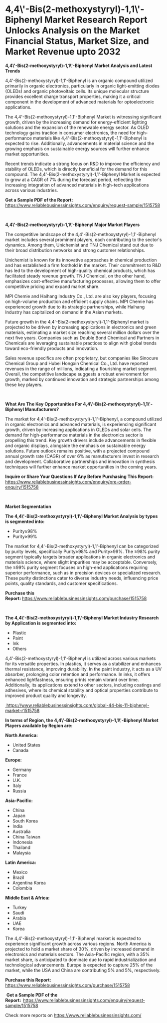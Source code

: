 <p><h1>4,4\'-Bis(2-methoxystyryl)-1,1\'-Biphenyl Market Research Report Unlocks Analysis on the Market Financial Status, Market Size, and Market Revenue upto 2032</h1></p><p><strong>4,4\'-Bis(2-methoxystyryl)-1,1\'-Biphenyl Market Analysis and Latest Trends</strong></p>
<p><p>4,4'-Bis(2-methoxystyryl)-1,1'-Biphenyl is an organic compound utilized primarily in organic electronics, particularly in organic light-emitting diodes (OLEDs) and organic photovoltaic cells. Its unique molecular structure provides excellent charge transport properties, making it a critical component in the development of advanced materials for optoelectronic applications.</p><p>The 4,4'-Bis(2-methoxystyryl)-1,1'-Biphenyl Market is witnessing significant growth, driven by the increasing demand for energy-efficient lighting solutions and the expansion of the renewable energy sector. As OLED technology gains traction in consumer electronics, the need for high-performance materials like 4,4'-Bis(2-methoxystyryl)-1,1'-Biphenyl is expected to rise. Additionally, advancements in material science and the growing emphasis on sustainable energy sources will further enhance market opportunities.</p><p>Recent trends indicate a strong focus on R&D to improve the efficiency and stability of OLEDs, which is directly beneficial for the demand for this compound. The 4,4'-Bis(2-methoxystyryl)-1,1'-Biphenyl Market is expected to grow at a CAGR of 7% during the forecast period, reflecting the increasing integration of advanced materials in high-tech applications across various industries.</p></p>
<p><strong>Get a Sample PDF of the Report:&nbsp;</strong> <a href="https://www.reliablebusinessinsights.com/enquiry/request-sample/1515758?utm_campaign=97&utm_medium=2&utm_source=Github&utm_content=ia&utm_term=18012025&utm_id=44-bis2-methoxystyryl-11-biphenyl">https://www.reliablebusinessinsights.com/enquiry/request-sample/1515758</a></p>
<p>&nbsp;</p>
<p><strong>4,4\'-Bis(2-methoxystyryl)-1,1\'-Biphenyl Major Market Players</strong></p>
<p><p>The competitive landscape of the 4,4'-Bis(2-methoxystyryl)-1,1'-Biphenyl market includes several prominent players, each contributing to the sector's dynamics. Among them, Unichemist and TNJ Chemical stand out due to their broad distribution networks and strong customer relationships.</p><p>Unichemist is known for its innovative approaches in chemical production and has established a firm foothold in the market. Their commitment to R&D has led to the development of high-quality chemical products, which has facilitated steady revenue growth. TNJ Chemical, on the other hand, emphasizes cost-effective manufacturing processes, allowing them to offer competitive pricing and expand market share. </p><p>MPI Chemie and Haihang Industry Co., Ltd. are also key players, focusing on high-volume production and efficient supply chains. MPI Chemie has experienced growth due to its strategic partnerships, while Haihang Industry has capitalized on demand in the Asian markets.</p><p>Future growth in the 4,4'-Bis(2-methoxystyryl)-1,1'-Biphenyl market is projected to be driven by increasing applications in electronics and green materials, estimating a market size reaching several million dollars over the next five years. Companies such as Double Bond Chemical and Partners in Chemicals are leveraging sustainable practices to align with global trends toward eco-friendly products and innovation.</p><p>Sales revenue specifics are often proprietary, but companies like Sinocure Chemical Group and Hubei Hongxin Chemical Co., Ltd. have reported revenues in the range of millions, indicating a flourishing market segment. Overall, the competitive landscape suggests a robust environment for growth, marked by continued innovation and strategic partnerships among these key players.</p></p>
<p>&nbsp;</p>
<p><strong>What Are The Key Opportunities For 4,4\'-Bis(2-methoxystyryl)-1,1\'-Biphenyl Manufacturers?</strong></p>
<p><p>The market for 4,4'-Bis(2-methoxystyryl)-1,1'-Biphenyl, a compound utilized in organic electronics and advanced materials, is experiencing significant growth, driven by increasing applications in OLEDs and solar cells. The demand for high-performance materials in the electronics sector is propelling this trend. Key growth drivers include advancements in flexible and organic displays, alongside the emphasis on sustainable energy solutions. Future outlook remains positive, with a projected compound annual growth rate (CAGR) of over 6% as manufacturers invest in research and development. Collaborative partnerships and innovation in synthesis techniques will further enhance market opportunities in the coming years.</p></p>
<p><strong>Inquire or Share Your Questions If Any Before Purchasing This Report:</strong> <a href="https://www.reliablebusinessinsights.com/enquiry/pre-order-enquiry/1515758?utm_campaign=97&utm_medium=2&utm_source=Github&utm_content=ia&utm_term=18012025&utm_id=44-bis2-methoxystyryl-11-biphenyl">https://www.reliablebusinessinsights.com/enquiry/pre-order-enquiry/1515758</a></p>
<p>&nbsp;</p>
<p><strong>Market Segmentation</strong></p>
<p><strong>The 4,4\'-Bis(2-methoxystyryl)-1,1\'-Biphenyl Market Analysis by types is segmented into:</strong></p>
<p><ul><li>Purity≥98%</li><li>Purity≥99%</li></ul></p>
<p><p>The market for 4,4'-Bis(2-methoxystyryl)-1,1'-Biphenyl can be categorized by purity levels, specifically Purity≥98% and Purity≥99%. The ≥98% purity segment typically targets broader applications in organic electronics and materials science, where slight impurities may be acceptable. Conversely, the ≥99% purity segment focuses on high-end applications requiring superior performance, such as in precision devices or specialized research. These purity distinctions cater to diverse industry needs, influencing price points, quality standards, and customer specifications.</p></p>
<p><strong>Purchase this Report:&nbsp;</strong><a href="https://www.reliablebusinessinsights.com/purchase/1515758?utm_campaign=97&utm_medium=2&utm_source=Github&utm_content=ia&utm_term=18012025&utm_id=44-bis2-methoxystyryl-11-biphenyl">https://www.reliablebusinessinsights.com/purchase/1515758</a></p>
<p>&nbsp;</p>
<p><strong>The 4,4\'-Bis(2-methoxystyryl)-1,1\'-Biphenyl Market Industry Research by Application is segmented into:</strong></p>
<p><ul><li>Plastic</li><li>Paint</li><li>Ink</li><li>Others</li></ul></p>
<p><p>4,4'-Bis(2-methoxystyryl)-1,1'-Biphenyl is utilized across various markets for its versatile properties. In plastics, it serves as a stabilizer and enhances thermal resistance, improving durability. In the paint industry, it acts as a UV absorber, prolonging color retention and performance. In inks, it offers enhanced lightfastness, ensuring prints remain vibrant over time. Additionally, its applications extend to other sectors, including coatings and adhesives, where its chemical stability and optical properties contribute to improved product quality and longevity.</p></p>
<p><a href="https://www.reliablebusinessinsights.com/global-44-bis-11-biphenyl-market-r1515758?utm_campaign=97&utm_medium=2&utm_source=Github&utm_content=ia&utm_term=18012025&utm_id=44-bis2-methoxystyryl-11-biphenyl">&nbsp;https://www.reliablebusinessinsights.com/global-44-bis-11-biphenyl-market-r1515758</a></p>
<p><strong>In terms of Region, the 4,4\'-Bis(2-methoxystyryl)-1,1\'-Biphenyl Market Players available by Region are:</strong></p>
<p>
    <p> <strong> North America: </strong>
        <ul>
            <li>United States</li>
            <li>Canada</li>
        </ul>
        </p> 
    <p> <strong> Europe: </strong>
        <ul>
            <li>Germany</li>
            <li>France</li>
            <li>U.K.</li>
            <li>Italy</li>
            <li>Russia</li>
        </ul>
        </p> 
    <p> <strong> Asia-Pacific: </strong>
        <ul>
            <li>China</li>
            <li>Japan</li>
            <li>South Korea</li>
            <li>India</li>
            <li>Australia</li>
            <li>China Taiwan</li>
            <li>Indonesia</li>
            <li>Thailand</li>
            <li>Malaysia</li>
        </ul>
        </p> 
    <p> <strong> Latin America: </strong>
        <ul>
            <li>Mexico</li>
            <li>Brazil</li>
            <li>Argentina Korea</li>
            <li>Colombia</li>
        </ul>
        </p> 
    <p> <strong> Middle East & Africa: </strong>
        <ul>
            <li>Turkey</li>
            <li>Saudi</li>
            <li>Arabia</li>
            <li>UAE</li>
            <li>Korea</li>
        </ul>
    </p>
    </p>
<p><p>The 4,4'-Bis(2-methoxystyryl)-1,1'-Biphenyl market is expected to experience significant growth across various regions. North America is projected to hold a market share of 30%, driven by increased demand in electronics and materials sectors. The Asia-Pacific region, with a 35% market share, is anticipated to dominate due to rapid industrialization and technological advancements. Europe is expected to capture 25% of the market, while the USA and China are contributing 5% and 5%, respectively.</p></p>
<p><strong>Purchase this Report: </strong><a href="https://www.reliablebusinessinsights.com/purchase/1515758?utm_campaign=97&utm_medium=2&utm_source=Github&utm_content=ia&utm_term=18012025&utm_id=44-bis2-methoxystyryl-11-biphenyl">https://www.reliablebusinessinsights.com/purchase/1515758</a></p>
<p>&nbsp;<strong>Get a Sample PDF of the Report:&nbsp;&nbsp;</strong><a href="https://www.reliablebusinessinsights.com/enquiry/request-sample/1515758?utm_campaign=97&utm_medium=2&utm_source=Github&utm_content=ia&utm_term=18012025&utm_id=44-bis2-methoxystyryl-11-biphenyl">https://www.reliablebusinessinsights.com/enquiry/request-sample/1515758</a></p>
<p><strong></strong></p>
<p>Check more reports on <a href="https://www.reliablebusinessinsights.com/?utm_campaign=97&utm_medium=2&utm_source=Github&utm_content=ia&utm_term=18012025&utm_id=44-bis2-methoxystyryl-11-biphenyl">https://www.reliablebusinessinsights.com/</a></p>